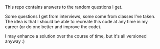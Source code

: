 This repo contains answers to the random questions I get.

Some questions I get from interviews, some come from classes I've taken. The idea is that I should be able to recreate this code at any time in my career (or do one better and improve the code). 

I may enhance a solution over the course of time, but it's all versioned anyway :)
